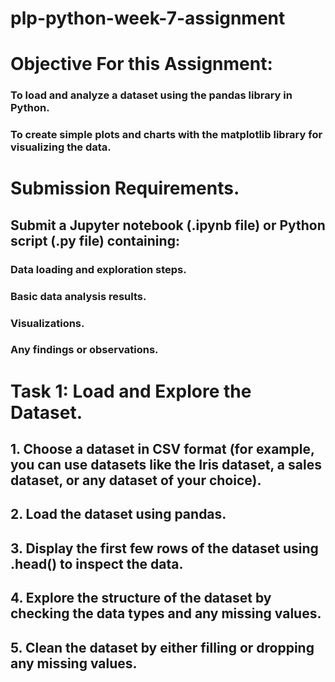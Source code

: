 # plp-python-week-7-assignment
# Objective For this Assignment:
### To load and analyze a dataset using the pandas library in Python.
### To create simple plots and charts with the matplotlib library for visualizing the data.

# Submission Requirements.
## Submit a Jupyter notebook (.ipynb file) or Python script (.py file) containing:
### Data loading and exploration steps.
### Basic data analysis results.
### Visualizations.
### Any findings or observations.

# Task 1: Load and Explore the Dataset.
## 1. Choose a dataset in CSV format (for example, you can use datasets like the Iris dataset, a sales dataset, or any dataset of your choice).
## 2. Load the dataset using pandas.
## 3. Display the first few rows of the dataset using .head() to inspect the data.
## 4. Explore the structure of the dataset by checking the data types and any missing values.
## 5. Clean the dataset by either filling or dropping any missing values.